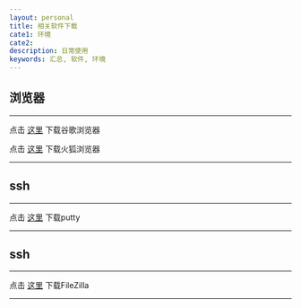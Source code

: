 ```yaml
---
layout: personal
title: 相关软件下载
cate1: 环境
cate2: 
description: 日常使用
keywords: 汇总, 软件, 环境
---
```


## 浏览器

*****

点击 [这里](/file/env/chrome.exe) 下载谷歌浏览器

点击 [这里](/file/env/Firefox.exe) 下载火狐浏览器

*****

## ssh

*****

点击 [这里](/file/env/putty.exe) 下载putty

*****

## ssh

*****

点击 [这里](/file/env/FileZilla.exe) 下载FileZilla

*****
